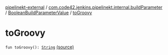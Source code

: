 [pipelinekt-external](../../index.md) / [com.code42.jenkins.pipelinekt.internal.buildParameter](../index.md) / [BooleanBuildParameterValue](index.md) / [toGroovy](./to-groovy.md)

# toGroovy

`fun toGroovy(): `[`String`](https://kotlinlang.org/api/latest/jvm/stdlib/kotlin/-string/index.html) [(source)](https://github.com/code42/pipelinekt/tree/master/internal/src/main/kotlin/com/code42/jenkins/pipelinekt/internal/buildParameter/BooleanBuildParameterValue.kt#L13)
